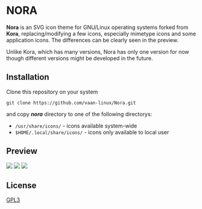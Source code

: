 # NORA

**Nora** is an SVG icon theme for GNU/Linux operating systems forked from **Kora**, replacing/modifying a few icons, especially mimetype icons and some application icons. The differences can be clearly seen in the preview.

Unlike Kora, which has many versions, Nora has only one version for now though different versions might be developed in the future.

## Installation

Clone this repository on your system

    git clone https://github.com/vaan-linux/Nora.git

and copy ***nora*** directory to one of the following directorys:

* `/usr/share/icons/` - icons available system-wide
* `$HOME/.local/share/icons/` - icons only available to local user

## Preview

![](im1.png)
![](im2.png)
![](korla_aps.jpg)


## License

[GPL3](https://www.gnu.org/licenses/gpl-3.0-standalone.html)
